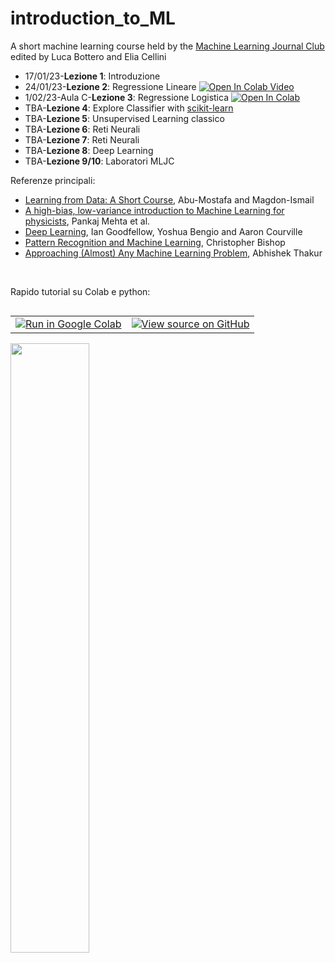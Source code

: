 # introduction_to_ML
A short machine learning course held by the [Machine Learning Journal Club](https://www.mljc.it/) <br>
edited by Luca Bottero and Elia Cellini

<ul>
  <li>17/01/23-<b>Lezione 1</b>: Introduzione </li>
  <li>24/01/23-<b>Lezione 2</b>: Regressione Lineare <a target="_blank" href="https://colab.research.google.com/github/eliacellini/introduction_to_ML/blob/42baede2334e457e905bfd0e1163faf01943df0e/Lez2LinearRegression.ipynb">
  <img src="https://colab.research.google.com/assets/colab-badge.svg" alt="Open In Colab"/>
</a> <a href="https://www.youtube.com/watch?v=SF2YaSnax18">Video</a></li> 
  <li>1/02/23-Aula C-<b>Lezione 3</b>: Regressione Logistica <a target="_blank" href="https://colab.research.google.com/github/eliacellini/introduction_to_ML/blob/5a51e928a6f1157bcfac6b8236b0538b01817b34/Lez3LogisticReg.ipynb">
  <img src="https://colab.research.google.com/assets/colab-badge.svg" alt="Open In Colab"/>
</a></li>
  <li>TBA-<b>Lezione 4</b>: Explore Classifier with <a href="https://scikit-learn.org/stable/">scikit-learn</a></li>
  <li>TBA-<b>Lezione 5</b>: Unsupervised Learning classico</li>
  <li>TBA-<b>Lezione 6</b>: Reti Neurali</li>
  <li>TBA-<b>Lezione 7</b>: Reti Neurali</li>
  <li>TBA-<b>Lezione 8</b>: Deep Learning</li>
  <li>TBA-<b>Lezione 9/10</b>: Laboratori MLJC</li>
</ul>



Referenze principali:
<ul>
  <li><a href="https://work.caltech.edu/telecourse">Learning from Data: A Short Course</a>, Abu-Mostafa and Magdon-Ismail</li>
  <li><a href="https://arxiv.org/abs/1803.08823/">A high-bias, low-variance introduction to Machine Learning for physicists</a>, Pankaj Mehta et al.</li>
  <li><a href="https://www.deeplearningbook.org/">Deep Learning</a>, Ian Goodfellow, Yoshua Bengio and Aaron Courville</li>
  <li><a href="https://www.microsoft.com/en-us/research/uploads/prod/2006/01/Bishop-Pattern-Recognition-and-Machine-Learning-2006.pdf">Pattern Recognition and Machine Learning</a>, Christopher Bishop </li>
  <li><a href="https://github.com/abhishekkrthakur/approachingalmost
">Approaching (Almost) Any Machine Learning Problem</a>, Abhishek Thakur</li>
</ul>
<br>

Rapido tutorial su Colab e python: <table class="tfo-notebook-buttons" align="left">
  <td>
    <a target="_blank" href="https://colab.research.google.com/github/tensorflow/examples/blob/master/courses/udacity_intro_to_tensorflow_for_deep_learning/l01c01_introduction_to_colab_and_python.ipynb"><img src="https://www.tensorflow.org/images/colab_logo_32px.png" />Run in Google Colab</a>
  </td>
  <td>
    <a target="_blank" href="https://github.com/tensorflow/examples/blob/master/courses/udacity_intro_to_tensorflow_for_deep_learning/l01c01_introduction_to_colab_and_python.ipynb"><img src="https://www.tensorflow.org/images/GitHub-Mark-32px.png" />View source on GitHub</a>
  </td>
</table>
<br>
<br>
<br>
<! --
Serie di tutorial sul deep learning: https://github.com/phlippe/uvadlc_notebooks-->


<img src="https://github.com/eliacellini/introduction_to_ML/blob/85e3e0e2ea7af96c85b5ab91158f7e7c4ce62dd4/124-new-model.png" width=50% height=50%>
